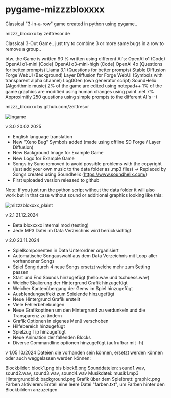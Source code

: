 # pygame-mizzzbloxxxx
Classical "3-in-a-row" game created in python using pygame..

mizzz_bloxxxx by zeittresor.de

Classical 3-Out Game.. just try to combine 3 or 
more same bugs in a row to remove a group..

btw. the Game is written 90 % written using different AI's:
OpenAI o1 (Code)
OpenAI o1-mini (Code)
OpenAI o3-mini-high (Code)
OpenAI 4o (Questions for better prompts)
Llama 3.1 (Questions for better prompts)
Stable Diffusion Forge WebUI (Background)
Layer Diffusion for Forge WebUI (Symbols with transparent alpha channel)
Log0Gen (own generator script)
SoundHelix (Algorithmic music)
2% of the game are edited using notepad++
1% of the game graphics are modified using human changes using paint .net
7% Approximitly 250 questions using simple prompts to the different AI's :-)

mizzz_bloxxxx by github.com/zeittresor

![ingame](https://github.com/user-attachments/assets/c5a494dd-d9be-4f12-a1c6-0e44be2e8f11)

v 3.0 20.02.2025
- English language translation
- New "Xeno Bug" Symbols added (made using 
offline SD Forge / Layer Diffusion)
- New Background Image for Example Game
- New Logo for Example Game
- Songs by Suno removed to avoid possible 
problems with the copyright (just add your 
own music to the data folder as .mp3 files)
-> Replaced by Songs created using Soundhelix (https://www.soundhelix.com/)
- First uploaded version released to github

Note: If you just run the python script without the data folder it will also work
but in that case without sound or additional graphics looking like this:

![mizzzbloxxxx_plaint](https://github.com/user-attachments/assets/9f8c0d9a-d069-4013-a779-3189b0353075)

v 2.1 21.12.2024
- Beta bloxxxxx internal mod (testing)
- Jede MP3 Datei im Data Verzeichnis wird berücksichtigt

v 2.0 23.11.2024
- Spielkomponenten in Data Unterordner 
organisiert
- Automatische Songauswahl aus dem Data 
Verzeichnis mit Loop aller vorhandener Songs
- Spiel Song durch 4 neue Songs ersetzt 
welche mehr zum Setting passen
- Start und End Sounds hinzugefügt (hello.wav 
und tschuess.wav)
- Weiche Skalierung der Hintergrund Grafik 
hinzugefügt
- Weicher Kantenübergang der Gems im Spiel 
hinzugefügt
- Ausblendungseffekt zum Spielende hinzugefügt
- Neue Hintergrund Grafik erstellt
- Viele Fehlerbehebungen
- Neue Grafikoptinen um den Hintergrund zu 
verdunkeln und die Transparenz zu ändern
- Grafik Optionen in eigenes Menü verschoben
- Hilfebereich hinzugefügt
- Spielzug Tip hinzugefügt
- Neue Animation der fallenden Blocks
- Diverse Commandline optionen hinzugefügt 
(aufrufbar mit -h)

v 1.05 10/2024
Dateien die vorhanden sein können, ersetzt 
werden können oder auch weggelassen werden 
können:

Blockbilder: block1.png bis block8.png
Sounddateien: sound1.wav, sound2.wav, 
sound3.wav, sound4.wav
Musikdatei: musik1.mp3
Hintergrundbild: background.png
Grafik über dem Spielbrett: graphic.png
Farben aktivieren: Erstell eine leere Datei 
"farben.txt", um Farben hinter den Blockbildern 
anzuzeigen.
